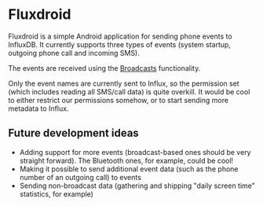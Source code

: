 # Fluxdroid

Fluxdroid is a simple Android application for sending phone events to InfluxDB.
It currently supports three types of events (system startup, outgoing phone call and incoming SMS).

The events are received using the [Broadcasts](https://developer.android.com/guide/components/broadcasts) functionality.

Only the event names are currently sent to Influx, so the permission set (which includes reading all SMS/call data) is quite overkill.
It would be cool to either restrict our permissions somehow, or to start sending more metadata to Influx.

## Future development ideas

 - Adding support for more events (broadcast-based ones should be very straight forward). The Bluetooth ones, for example, could be cool!
 - Making it possible to send additional event data (such as the phone number of an outgoing call) to events
 - Sending non-broadcast data (gathering and shipping "daily screen time" statistics, for example)
